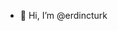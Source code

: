 - 👋 Hi, I’m @erdincturk

<!---
erdincturk/erdincturk is a ✨ special ✨ repository because its `README.md` (this file) appears on your GitHub profile.
You can click the Preview link to take a look at your changes.
--->
